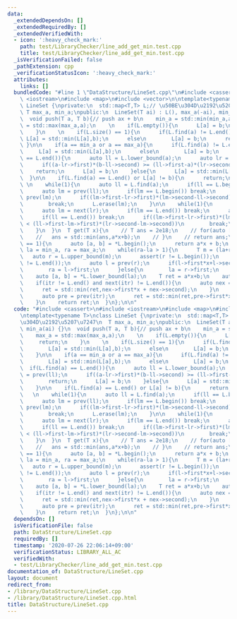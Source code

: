 ```yaml
---
data:
  _extendedDependsOn: []
  _extendedRequiredBy: []
  _extendedVerifiedWith:
  - icon: ':heavy_check_mark:'
    path: test/LibraryChecker/line_add_get_min.test.cpp
    title: test/LibraryChecker/line_add_get_min.test.cpp
  _isVerificationFailed: false
  _pathExtension: cpp
  _verificationStatusIcon: ':heavy_check_mark:'
  attributes:
    links: []
  bundledCode: "#line 1 \"DataStructure/LineSet.cpp\"\n#include <cassert>\n#include\
    \ <iostream>\n#include <map>\n#include <vector>\n\ntemplate<typename T>\nclass\
    \ LineSet {\nprivate:\n  std::map<T,T> L;// \u50BE\u304D\u2192\u5207\u7247\n \
    \ T max_a, min_a;\npublic:\n  LineSet(T ai) : L(), max_a(-ai), min_a(ai) {}\n\
    \  void push(T a, T b){// push ax + b\n    min_a = std::min(min_a,a);\n    max_a\
    \ = std::max(max_a,a);\n    \n    if(L.empty()){\n      L[a] = b;\n      return;\n\
    \    }\n    \n    if(L.size() == 1){\n      if(L.find(a) != L.end())\n       \
    \ L[a] = std::min(L[a],b);\n      else\n        L[a] = b;\n      return;\n   \
    \ }\n\n    if(a == min_a or a == max_a){\n      if(L.find(a) != L.end())\n   \
    \     L[a] = std::min(L[a],b);\n      else\n        L[a] = b;\n    }\n\n    if(L.find(a)\
    \ == L.end()){\n      auto ll = L.lower_bound(a);\n      auto lr = prev(ll);\n\
    \      if((a-lr->first)*(b-ll->second) >= (ll->first-a)*(lr->second-b))\n    \
    \    return;\n      L[a] = b;\n    }else{\n      L[a] = std::min(L[a],b);\n  \
    \  }\n\n    if(L.find(a) == L.end() or L[a] != b){\n      return;\n    }\n   \
    \ \n    while(1){\n      auto ll = L.find(a);\n      if(ll == L.begin()) break;\n\
    \      auto lm = prev(ll);\n      if(lm == L.begin()) break;\n      auto lr =\
    \ prev(lm);\n      if((lm->first-lr->first)*(lm->second-ll->second) < (ll->first-lm->first)*(lr->second-lm->second))\n\
    \        break;\n      L.erase(lm);\n    }\n\n    while(1){\n      auto lr = L.find(a);\n\
    \      auto lm = next(lr);\n      if(lm == L.end()) break;\n      auto ll = next(lm);\n\
    \      if(ll == L.end()) break;\n      if((lm->first-lr->first)*(lm->second-ll->second)\
    \ < (ll->first-lm->first)*(lr->second-lm->second))\n        break;\n      L.erase(lm);\n\
    \    }\n  }\n  T get(T x){\n    // T ans = 2e18;\n    // for(auto [a, b] : L){\n\
    \    //   ans = std::min(ans,a*x+b);\n    // }\n    // return ans;\n    if(L.size()\
    \ == 1){\n      auto [a, b] = *L.begin();\n      return a*x + b;\n    }\n    T\
    \ la = min_a, ra = max_a;\n    while(ra-la > 1){\n      T m = (la+ra)/2;\n   \
    \   auto r = L.upper_bound(m);\n      assert(r != L.begin());\n      assert(r\
    \ != L.end());\n      auto l = prev(r);\n      if(l->first*x+l->second < r->first*x+r->second){\n\
    \        ra = l->first;\n      }else{\n        la = r->first;\n      }\n    }\n\
    \    auto [a, b] = *L.lower_bound(la);\n    T ret = a*x+b;\n    auto itr = L.lower_bound(la);\n\
    \    if(itr != L.end() and next(itr) != L.end()){\n      auto nex = next(itr);\n\
    \      ret = std::min(ret,nex->first*x + nex->second);\n    }\n    if(itr != L.begin()){\n\
    \      auto pre = prev(itr);\n      ret = std::min(ret,pre->first*x + pre->second);\n\
    \    }\n    return ret;\n  }\n};\n\n"
  code: "#include <cassert>\n#include <iostream>\n#include <map>\n#include <vector>\n\
    \ntemplate<typename T>\nclass LineSet {\nprivate:\n  std::map<T,T> L;// \u50BE\
    \u304D\u2192\u5207\u7247\n  T max_a, min_a;\npublic:\n  LineSet(T ai) : L(), max_a(-ai),\
    \ min_a(ai) {}\n  void push(T a, T b){// push ax + b\n    min_a = std::min(min_a,a);\n\
    \    max_a = std::max(max_a,a);\n    \n    if(L.empty()){\n      L[a] = b;\n \
    \     return;\n    }\n    \n    if(L.size() == 1){\n      if(L.find(a) != L.end())\n\
    \        L[a] = std::min(L[a],b);\n      else\n        L[a] = b;\n      return;\n\
    \    }\n\n    if(a == min_a or a == max_a){\n      if(L.find(a) != L.end())\n\
    \        L[a] = std::min(L[a],b);\n      else\n        L[a] = b;\n    }\n\n  \
    \  if(L.find(a) == L.end()){\n      auto ll = L.lower_bound(a);\n      auto lr\
    \ = prev(ll);\n      if((a-lr->first)*(b-ll->second) >= (ll->first-a)*(lr->second-b))\n\
    \        return;\n      L[a] = b;\n    }else{\n      L[a] = std::min(L[a],b);\n\
    \    }\n\n    if(L.find(a) == L.end() or L[a] != b){\n      return;\n    }\n \
    \   \n    while(1){\n      auto ll = L.find(a);\n      if(ll == L.begin()) break;\n\
    \      auto lm = prev(ll);\n      if(lm == L.begin()) break;\n      auto lr =\
    \ prev(lm);\n      if((lm->first-lr->first)*(lm->second-ll->second) < (ll->first-lm->first)*(lr->second-lm->second))\n\
    \        break;\n      L.erase(lm);\n    }\n\n    while(1){\n      auto lr = L.find(a);\n\
    \      auto lm = next(lr);\n      if(lm == L.end()) break;\n      auto ll = next(lm);\n\
    \      if(ll == L.end()) break;\n      if((lm->first-lr->first)*(lm->second-ll->second)\
    \ < (ll->first-lm->first)*(lr->second-lm->second))\n        break;\n      L.erase(lm);\n\
    \    }\n  }\n  T get(T x){\n    // T ans = 2e18;\n    // for(auto [a, b] : L){\n\
    \    //   ans = std::min(ans,a*x+b);\n    // }\n    // return ans;\n    if(L.size()\
    \ == 1){\n      auto [a, b] = *L.begin();\n      return a*x + b;\n    }\n    T\
    \ la = min_a, ra = max_a;\n    while(ra-la > 1){\n      T m = (la+ra)/2;\n   \
    \   auto r = L.upper_bound(m);\n      assert(r != L.begin());\n      assert(r\
    \ != L.end());\n      auto l = prev(r);\n      if(l->first*x+l->second < r->first*x+r->second){\n\
    \        ra = l->first;\n      }else{\n        la = r->first;\n      }\n    }\n\
    \    auto [a, b] = *L.lower_bound(la);\n    T ret = a*x+b;\n    auto itr = L.lower_bound(la);\n\
    \    if(itr != L.end() and next(itr) != L.end()){\n      auto nex = next(itr);\n\
    \      ret = std::min(ret,nex->first*x + nex->second);\n    }\n    if(itr != L.begin()){\n\
    \      auto pre = prev(itr);\n      ret = std::min(ret,pre->first*x + pre->second);\n\
    \    }\n    return ret;\n  }\n};\n\n"
  dependsOn: []
  isVerificationFile: false
  path: DataStructure/LineSet.cpp
  requiredBy: []
  timestamp: '2020-07-26 22:06:14+09:00'
  verificationStatus: LIBRARY_ALL_AC
  verifiedWith:
  - test/LibraryChecker/line_add_get_min.test.cpp
documentation_of: DataStructure/LineSet.cpp
layout: document
redirect_from:
- /library/DataStructure/LineSet.cpp
- /library/DataStructure/LineSet.cpp.html
title: DataStructure/LineSet.cpp
---
```


